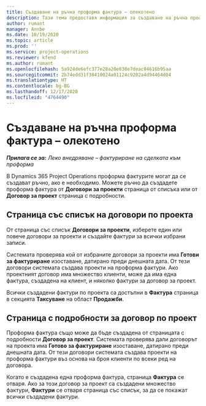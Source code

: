 ```yaml
---
title: Създаване на ръчна проформа фактура – олекотено
description: Тази тема предоставя информация за създаване на ръчна проформа фактура в Project Operations.
author: rumant
manager: Annbe
ms.date: 10/19/2020
ms.topic: article
ms.prod: ''
ms.service: project-operations
ms.reviewer: kfend
ms.author: rumant
ms.openlocfilehash: 5a924de6efc377e28a20e038e7deac04616b95aa
ms.sourcegitcommit: 2b74edd31f38410024a01124c9202a4d94464d04
ms.translationtype: HT
ms.contentlocale: bg-BG
ms.lasthandoff: 12/17/2020
ms.locfileid: "4764490"
---
```

# <a name="create-a-manual-proforma-invoice---lite"></a>Създаване на ръчна проформа фактура – олекотено

_**Прилага се за:** Леко внедряване – фактуриране на сделката към проформа_

В Dynamics 365 Project Operations проформа фактурите могат да се създават ръчно, ако е необходимо. Можете ръчно да създадете проформа фактура от **Договори за проекти** страница от списъка или от **Договор за проект** страница с подробности.

##  <a name="project-contracts-list-page"></a>Страница със списък на договори по проекта

От страница със списък **Договори за проекти**, изберете един или повече договори за проекти и създайте фактури за всички избрани записи.

Системата проверява кой от избраните договори за проекти има **Готови за фактуриране** изоставане, датирано преди днешната дата. От тези договори системата създава проекти на проформа фактури. Ако проектният договор има множество клиенти, може да има една фактура, създадена на клиент, и няколко фактури за договор за проект.

Всички създадени фактури по проекта са достъпни в **Фактура** страница в секцията **Таксуване** на област **Продажби**.

## <a name="project-contract-details-page"></a>Страница с подробности за договор по проект

Проформа фактура също може да бъде създадена от страницата с подробности **Договор за проект**. Системата проверява дали договорът на проекта има **Готово за фактуриране** изоставане, датирано преди днешната дата. От тези договори системата създава проекти на проформа фактури въз основа на броя клиенти по всеки ред на договора.

Когато е създадена една проформа фактура, страница **Фактура** се отваря. Ако за този договор за проект са създадени множество фактури, **Фактури** се отваря страница със списък, за да се покажат всички създадени фактури.

